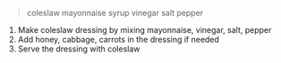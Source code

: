 > coleslaw mayonnaise syrup vinegar salt pepper

1. Make coleslaw dressing by mixing mayonnaise, vinegar, salt, pepper
2. Add honey, cabbage, carrots in the dressing if needed
3. Serve the dressing with coleslaw